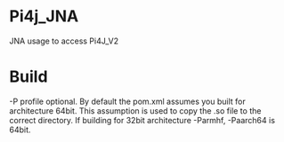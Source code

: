 # Pi4j_JNA
JNA usage to access Pi4J_V2



# Build
-P profile optional.  By default the pom.xml assumes you built for architecture 64bit.
This assumption is used to copy the .so file to the correct directory.
If building for 32bit architecture -Parmhf,   -Paarch64 is 64bit.
